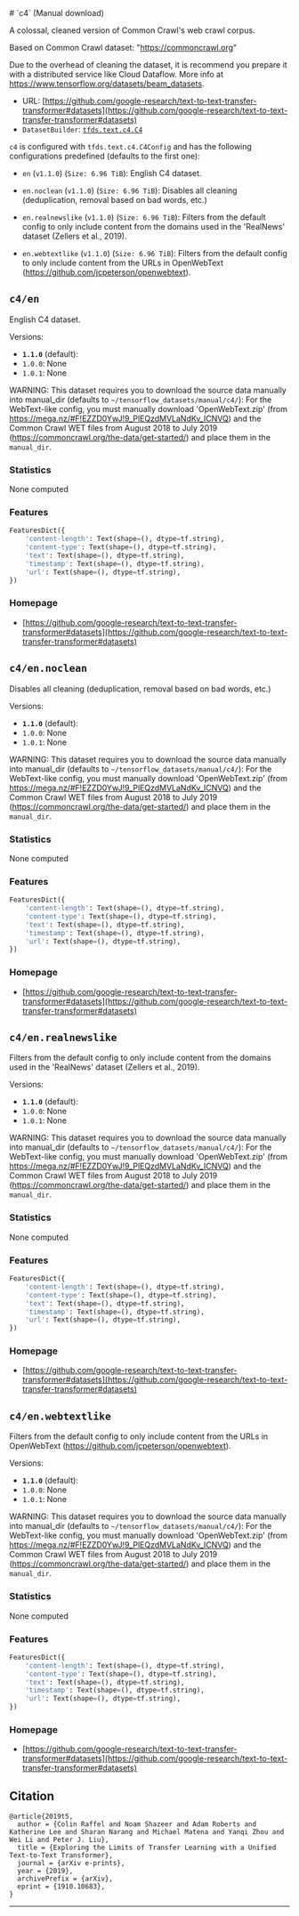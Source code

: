 <div itemscope itemtype="http://schema.org/Dataset">
  <div itemscope itemprop="includedInDataCatalog" itemtype="http://schema.org/DataCatalog">
    <meta itemprop="name" content="TensorFlow Datasets" />
  </div>
  <meta itemprop="name" content="c4" />
  <meta itemprop="description" content="A colossal, cleaned version of Common Crawl's web crawl corpus.&#10;&#10;Based on Common Crawl dataset: &quot;https://commoncrawl.org&quot;&#10;&#10;Due to the overhead of cleaning the dataset, it is recommend you prepare it with&#10;a distributed service like Cloud Dataflow. More info at&#10;https://www.tensorflow.org/datasets/beam_datasets.&#10;&#10;&#10;To use this dataset:&#10;&#10;```python&#10;import tensorflow_datasets as tfds&#10;&#10;ds = tfds.load('c4', split='train')&#10;for ex in ds.take(4):&#10;  print(ex)&#10;```&#10;&#10;See [the guide](https://www.tensorflow.org/datasets/overview) for more&#10;informations on [tensorflow_datasets](https://www.tensorflow.org/datasets).&#10;&#10;" />
  <meta itemprop="url" content="https://www.tensorflow.org/datasets/catalog/c4" />
  <meta itemprop="sameAs" content="https://github.com/google-research/text-to-text-transfer-transformer#datasets" />
  <meta itemprop="citation" content="&#10;@article{2019t5,&#10;  author = {Colin Raffel and Noam Shazeer and Adam Roberts and Katherine Lee and Sharan Narang and Michael Matena and Yanqi Zhou and Wei Li and Peter J. Liu},&#10;  title = {Exploring the Limits of Transfer Learning with a Unified Text-to-Text Transformer},&#10;  journal = {arXiv e-prints},&#10;  year = {2019},&#10;  archivePrefix = {arXiv},&#10;  eprint = {1910.10683},&#10;}&#10;" />
</div>
# `c4` (Manual download)

A colossal, cleaned version of Common Crawl's web crawl corpus.

Based on Common Crawl dataset: "https://commoncrawl.org"

Due to the overhead of cleaning the dataset, it is recommend you prepare it with
a distributed service like Cloud Dataflow. More info at
https://www.tensorflow.org/datasets/beam_datasets.

*   URL:
    [https://github.com/google-research/text-to-text-transfer-transformer#datasets](https://github.com/google-research/text-to-text-transfer-transformer#datasets)
*   `DatasetBuilder`:
    [`tfds.text.c4.C4`](https://github.com/tensorflow/datasets/tree/master/tensorflow_datasets/text/c4.py)

`c4` is configured with `tfds.text.c4.C4Config` and has the following
configurations predefined (defaults to the first one):

*   `en` (`v1.1.0`) (`Size: 6.96 TiB`): English C4 dataset.

*   `en.noclean` (`v1.1.0`) (`Size: 6.96 TiB`): Disables all cleaning
    (deduplication, removal based on bad words, etc.)

*   `en.realnewslike` (`v1.1.0`) (`Size: 6.96 TiB`): Filters from the default
    config to only include content from the domains used in the 'RealNews'
    dataset (Zellers et al., 2019).

*   `en.webtextlike` (`v1.1.0`) (`Size: 6.96 TiB`): Filters from the default
    config to only include content from the URLs in OpenWebText
    (https://github.com/jcpeterson/openwebtext).

## `c4/en`
English C4 dataset.

Versions:

*   **`1.1.0`** (default):
*   `1.0.0`: None
*   `1.0.1`: None

WARNING: This dataset requires you to download the source data manually into
manual_dir (defaults to `~/tensorflow_datasets/manual/c4/`): For the
WebText-like config, you must manually download 'OpenWebText.zip' (from
https://mega.nz/#F!EZZD0YwJ!9_PlEQzdMVLaNdKv_ICNVQ) and the Common Crawl WET
files from August 2018 to July 2019
(https://commoncrawl.org/the-data/get-started/) and place them in the
`manual_dir`.

### Statistics
None computed

### Features
```python
FeaturesDict({
    'content-length': Text(shape=(), dtype=tf.string),
    'content-type': Text(shape=(), dtype=tf.string),
    'text': Text(shape=(), dtype=tf.string),
    'timestamp': Text(shape=(), dtype=tf.string),
    'url': Text(shape=(), dtype=tf.string),
})
```

### Homepage

*   [https://github.com/google-research/text-to-text-transfer-transformer#datasets](https://github.com/google-research/text-to-text-transfer-transformer#datasets)

## `c4/en.noclean`
Disables all cleaning (deduplication, removal based on bad words, etc.)

Versions:

*   **`1.1.0`** (default):
*   `1.0.0`: None
*   `1.0.1`: None

WARNING: This dataset requires you to download the source data manually into
manual_dir (defaults to `~/tensorflow_datasets/manual/c4/`): For the
WebText-like config, you must manually download 'OpenWebText.zip' (from
https://mega.nz/#F!EZZD0YwJ!9_PlEQzdMVLaNdKv_ICNVQ) and the Common Crawl WET
files from August 2018 to July 2019
(https://commoncrawl.org/the-data/get-started/) and place them in the
`manual_dir`.

### Statistics
None computed

### Features
```python
FeaturesDict({
    'content-length': Text(shape=(), dtype=tf.string),
    'content-type': Text(shape=(), dtype=tf.string),
    'text': Text(shape=(), dtype=tf.string),
    'timestamp': Text(shape=(), dtype=tf.string),
    'url': Text(shape=(), dtype=tf.string),
})
```

### Homepage

*   [https://github.com/google-research/text-to-text-transfer-transformer#datasets](https://github.com/google-research/text-to-text-transfer-transformer#datasets)

## `c4/en.realnewslike`

Filters from the default config to only include content from the domains used in
the 'RealNews' dataset (Zellers et al., 2019).

Versions:

*   **`1.1.0`** (default):
*   `1.0.0`: None
*   `1.0.1`: None

WARNING: This dataset requires you to download the source data manually into
manual_dir (defaults to `~/tensorflow_datasets/manual/c4/`): For the
WebText-like config, you must manually download 'OpenWebText.zip' (from
https://mega.nz/#F!EZZD0YwJ!9_PlEQzdMVLaNdKv_ICNVQ) and the Common Crawl WET
files from August 2018 to July 2019
(https://commoncrawl.org/the-data/get-started/) and place them in the
`manual_dir`.

### Statistics
None computed

### Features
```python
FeaturesDict({
    'content-length': Text(shape=(), dtype=tf.string),
    'content-type': Text(shape=(), dtype=tf.string),
    'text': Text(shape=(), dtype=tf.string),
    'timestamp': Text(shape=(), dtype=tf.string),
    'url': Text(shape=(), dtype=tf.string),
})
```

### Homepage

*   [https://github.com/google-research/text-to-text-transfer-transformer#datasets](https://github.com/google-research/text-to-text-transfer-transformer#datasets)

## `c4/en.webtextlike`

Filters from the default config to only include content from the URLs in
OpenWebText (https://github.com/jcpeterson/openwebtext).

Versions:

*   **`1.1.0`** (default):
*   `1.0.0`: None
*   `1.0.1`: None

WARNING: This dataset requires you to download the source data manually into
manual_dir (defaults to `~/tensorflow_datasets/manual/c4/`): For the
WebText-like config, you must manually download 'OpenWebText.zip' (from
https://mega.nz/#F!EZZD0YwJ!9_PlEQzdMVLaNdKv_ICNVQ) and the Common Crawl WET
files from August 2018 to July 2019
(https://commoncrawl.org/the-data/get-started/) and place them in the
`manual_dir`.

### Statistics
None computed

### Features
```python
FeaturesDict({
    'content-length': Text(shape=(), dtype=tf.string),
    'content-type': Text(shape=(), dtype=tf.string),
    'text': Text(shape=(), dtype=tf.string),
    'timestamp': Text(shape=(), dtype=tf.string),
    'url': Text(shape=(), dtype=tf.string),
})
```

### Homepage

*   [https://github.com/google-research/text-to-text-transfer-transformer#datasets](https://github.com/google-research/text-to-text-transfer-transformer#datasets)

## Citation
```
@article{2019t5,
  author = {Colin Raffel and Noam Shazeer and Adam Roberts and Katherine Lee and Sharan Narang and Michael Matena and Yanqi Zhou and Wei Li and Peter J. Liu},
  title = {Exploring the Limits of Transfer Learning with a Unified Text-to-Text Transformer},
  journal = {arXiv e-prints},
  year = {2019},
  archivePrefix = {arXiv},
  eprint = {1910.10683},
}
```

--------------------------------------------------------------------------------
